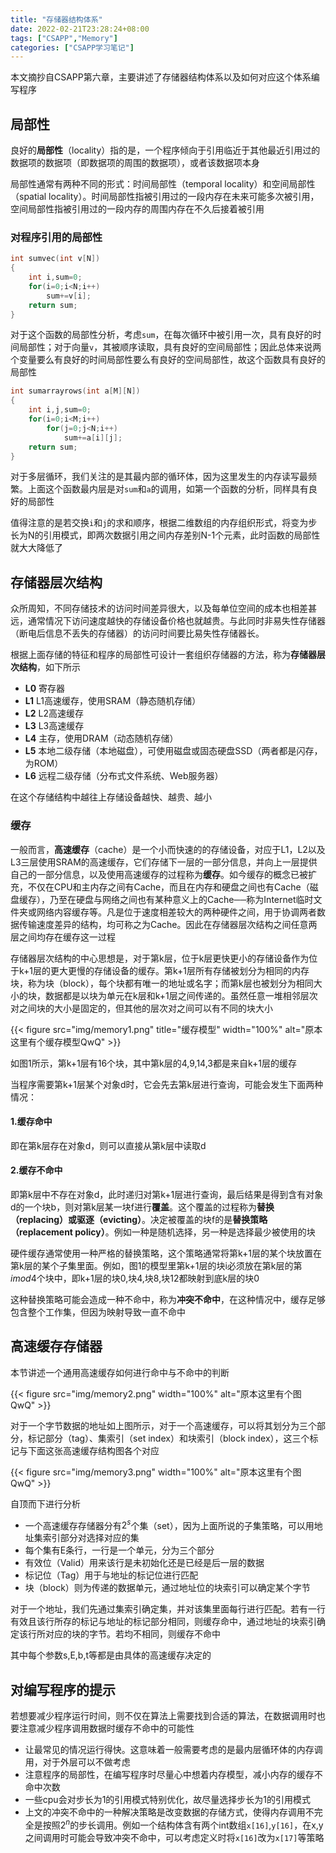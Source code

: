 ```yaml
---
title: "存储器结构体系"
date: 2022-02-21T23:28:24+08:00
tags: ["CSAPP","Memory"]
categories: ["CSAPP学习笔记"]
---
```


本文摘抄自CSAPP第六章，主要讲述了存储器结构体系以及如何对应这个体系编写程序

<!--more-->

## 局部性

良好的**局部性**（locality）指的是，一个程序倾向于引用临近于其他最近引用过的数据项的数据项（即数据项的周围的数据项），或者该数据项本身

局部性通常有两种不同的形式：时间局部性（temporal locality）和空间局部性（spatial locality）。时间局部性指被引用过的一段内存在未来可能多次被引用，空间局部性指被引用过的一段内存的周围内存在不久后接着被引用

### 对程序引用的局部性

```c
int sumvec(int v[N])
{
    int i,sum=0;
    for(i=0;i<N;i++)
        sum+=v[i];
    return sum;
}
```

对于这个函数的局部性分析，考虑`sum`，在每次循环中被引用一次，具有良好的时间局部性；对于向量`v`，其被顺序读取，具有良好的空间局部性；因此总体来说两个变量要么有良好的时间局部性要么有良好的空间局部性，故这个函数具有良好的局部性

```c
int sumarrayrows(int a[M][N])
{
    int i,j,sum=0;
    for(i=0;i<M;i++)
        for(j=0;j<N;i++)
            sum+=a[i][j];
    return sum;
}
```

对于多层循环，我们关注的是其最内部的循环体，因为这里发生的内存读写最频繁。上面这个函数最内层是对`sum`和`a`的调用，如第一个函数的分析，同样具有良好的局部性

值得注意的是若交换`i`和`j`的求和顺序，根据二维数组的内存组织形式，将变为步长为N的引用模式，即两次数据引用之间内存差别N-1个元素，此时函数的局部性就大大降低了

## 存储器层次结构

众所周知，不同存储技术的访问时间差异很大，以及每单位空间的成本也相差甚远，通常情况下访问速度越快的存储设备价格也就越贵。与此同时非易失性存储器（断电后信息不丢失的存储器）的访问时间要比易失性存储器长。

根据上面存储的特征和程序的局部性可设计一套组织存储器的方法，称为**存储器层次结构**，如下所示

- **L0** 寄存器
- **L1** L1高速缓存，使用SRAM（静态随机存储）
- **L2** L2高速缓存
- **L3** L3高速缓存
- **L4** 主存，使用DRAM（动态随机存储）
- **L5** 本地二级存储（本地磁盘），可使用磁盘或固态硬盘SSD（两者都是闪存，为ROM）
- **L6** 远程二级存储（分布式文件系统、Web服务器）

在这个存储结构中越往上存储设备越快、越贵、越小

### 缓存

一般而言，**高速缓存**（cache）是一个小而快速的的存储设备，对应于L1，L2以及L3三层使用SRAM的高速缓存，它们存储下一层的一部分信息，并向上一层提供自己的一部分信息，以及使用高速缓存的过程称为**缓存**。如今缓存的概念已被扩充，不仅在CPU和主内存之间有Cache，而且在内存和硬盘之间也有Cache（磁盘缓存），乃至在硬盘与网络之间也有某种意义上的Cache──称为Internet临时文件夹或网络内容缓存等。凡是位于速度相差较大的两种硬件之间，用于协调两者数据传输速度差异的结构，均可称之为Cache。因此在存储器层次结构之间任意两层之间均存在缓存这一过程

存储器层次结构的中心思想是，对于第k层，位于k层更快更小的存储设备作为位于k+1层的更大更慢的存储设备的缓存。第k+1层所有存储被划分为相同的内存块，称为块（block），每个块都有唯一的地址或名字；而第k层也被划分为相同大小的块，数据都是以块为单元在k层和k+1层之间传递的。虽然任意一堆相邻层次对之间块的大小是固定的，但其他的层次对之间可以有不同的块大小

{{< figure src="img/memory1.png" title="缓存模型" width="100%" alt="原本这里有个缓存模型QwQ" >}}

如图1所示，第k+1层有16个块，其中第k层的4,9,14,3都是来自k+1层的缓存

当程序需要第k+1层某个对象d时，它会先去第k层进行查询，可能会发生下面两种情况：

#### 1.缓存命中

即在第k层存在对象d，则可以直接从第k层中读取d

#### 2.缓存不命中

即第k层中不存在对象d，此时递归对第k+1层进行查询，最后结果是得到含有对象d的一个块b，则对第k层某一块f进行**覆盖**。这个覆盖的过程称为**替换（replacing）**或**驱逐（evicting）**。决定被覆盖的块f的是**替换策略（replacement policy）**。例如一种是随机选择，另一种是选择最少被使用的块

硬件缓存通常使用一种严格的替换策略，这个策略通常将第k+1层的某个块放置在第k层的某个子集里面。例如，图1的模型里第k+1层的块i必须放在第k层的第$i mod 4$个块中，即k+1层的块0,块4,块8,块12都映射到底k层的块0

这种替换策略可能会造成一种不命中，称为**冲突不命中**，在这种情况中，缓存足够包含整个工作集，但因为映射导致一直不命中

## 高速缓存存储器

本节讲述一个通用高速缓存如何进行命中与不命中的判断

{{< figure src="img/memory2.png" width="100%" alt="原本这里有个图QwQ" >}}

对于一个字节数据的地址如上图所示，对于一个高速缓存，可以将其划分为三个部分，标记部分（tag）、集索引（set index）和块索引（block index），这三个标记与下面这张高速缓存结构图各个对应

{{< figure src="img/memory3.png" width="100%" alt="原本这里有个图QwQ" >}}

自顶而下进行分析
- 一个高速缓存存储器分有$2^s$个集（set），因为上面所说的子集策略，可以用地址集索引部分对选择对应的集
- 每个集有E条行，一行是一个单元，分为三个部分
- 有效位（Valid）用来该行是未初始化还是已经是后一层的数据
- 标记位（Tag）用于与地址的标记位进行匹配
- 块（block）则为传递的数据单元，通过地址位的块索引可以确定某个字节

对于一个地址，我们先通过集索引确定集，并对该集里面每行进行匹配。若有一行有效且该行所存的标记与地址的标记部分相同，则缓存命中，通过地址的块索引确定该行所对应的块的字节。若均不相同，则缓存不命中

其中每个参数s,E,b,t等都是由具体的高速缓存决定的

## 对编写程序的提示

若想要减少程序运行时间，则不仅在算法上需要找到合适的算法，在数据调用时也要注意减少程序调用数据时缓存不命中的可能性

- 让最常见的情况运行得快。这意味着一般需要考虑的是最内层循环体的内存调用，对于外层可以不做考虑
- 注意程序的局部性，在编写程序时尽量心中想着内存模型，减小内存的缓存不命中次数
- 一些cpu会对步长为1的引用模式特别优化，故尽量选择步长为1的引用模式
- 上文的冲突不命中的一种解决策略是改变数据的存储方式，使得内存调用不完全是按照$2^n$的步长调用。例如一个结构体含有两个int数组`x[16]`,`y[16]`，在x,y之间调用时可能会导致冲突不命中，可以考虑定义时将`x[16]`改为`x[17]`等策略